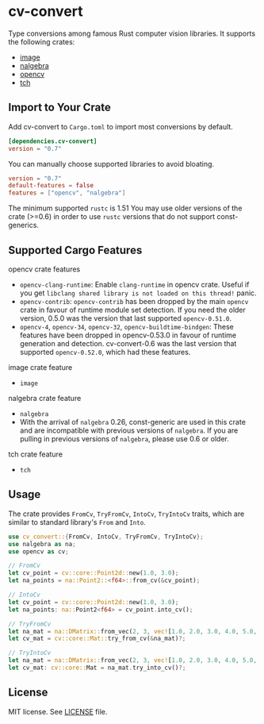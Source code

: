 # cv-convert

Type conversions among famous Rust computer vision libraries. It supports the following crates:

- [image](https://crates.io/crates/image)
- [nalgebra](https://crates.io/crates/nalgebra)
- [opencv](https://crates.io/crates/opencv)
- [tch](https://crates.io/crates/tch)

## Import to Your Crate

Add cv-convert to `Cargo.toml` to import most conversions by default.

```toml
[dependencies.cv-convert]
version = "0.7"
```

You can manually choose supported libraries to avoid bloating.

```toml
version = "0.7"
default-features = false
features = ["opencv", "nalgebra"]
```

The minimum supported `rustc` is 1.51
You may use older versions of the crate (>=0.6) in order to use `rustc` versions that do not support const-generics.
## Supported Cargo Features

opencv crate features

- `opencv-clang-runtime`: Enable `clang-runtime` in opencv crate. Useful if you get `libclang shared library is not loaded on this thread!` panic.
- `opencv-contrib`: `opencv-contrib` has been dropped by the main `opencv` crate in favour of runtime module set detection. If you need the older version, 0.5.0 was the version that last supported `opencv-0.51.0`. 
- `opencv-4`, `opencv-34`, `opencv-32`, `opencv-buildtime-bindgen`: These features have been dropped in opencv-0.53.0 in favour of runtime generation and detection. cv-convert-0.6 was the last version that supported `opencv-0.52.0`, which had these features.

image crate feature

- `image`

nalgebra crate feature

- `nalgebra`
- With the arrival of `nalgebra` 0.26, const-generic are used in this crate and are incompatible with previous versions of `nalgebra`. If you are pulling in previous versions of `nalgebra`, please use 0.6 or older.

tch crate feature

- `tch`


## Usage

The crate provides `FromCv`, `TryFromCv`, `IntoCv`, `TryIntoCv` traits, which are similar to standard library's `From` and `Into`.

```rust
use cv_convert::{FromCv, IntoCv, TryFromCv, TryIntoCv};
use nalgebra as na;
use opencv as cv;

// FromCv
let cv_point = cv::core::Point2d::new(1.0, 3.0);
let na_points = na::Point2::<f64>::from_cv(&cv_point);

// IntoCv
let cv_point = cv::core::Point2d::new(1.0, 3.0);
let na_points: na::Point2<f64> = cv_point.into_cv();

// TryFromCv
let na_mat = na::DMatrix::from_vec(2, 3, vec![1.0, 2.0, 3.0, 4.0, 5.0, 6.0]);
let cv_mat = cv::core::Mat::try_from_cv(&na_mat)?;

// TryIntoCv
let na_mat = na::DMatrix::from_vec(2, 3, vec![1.0, 2.0, 3.0, 4.0, 5.0, 6.0]);
let cv_mat: cv::core::Mat = na_mat.try_into_cv()?;
```

## License

MIT license. See [LICENSE](LICENSE.txt) file.
